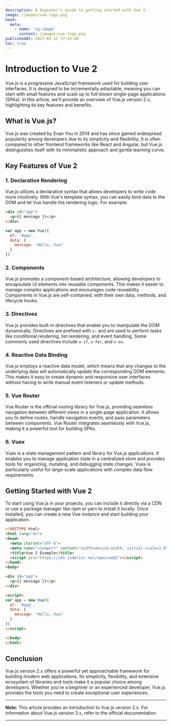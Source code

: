 ```yaml
---
description: A beginner's guide to getting started with Vue 3.
image: /images/vue-logo.png
head:
  meta:
    - name: 'og:image'
      content: /images/vue-logo.png
publishedAt: 2023-03-12 17:15:00
toc: true
---
```


# Introduction to Vue 2

Vue.js is a progressive JavaScript framework used for building user interfaces. It is designed to be incrementally adoptable, meaning you can start with small features and scale up to full-blown single-page applications (SPAs). In this article, we'll provide an overview of Vue.js version 2.x, highlighting its key features and benefits.

## What is Vue.js?

Vue.js was created by Evan You in 2014 and has since gained widespread popularity among developers due to its simplicity and flexibility. It is often compared to other frontend frameworks like React and Angular, but Vue.js distinguishes itself with its minimalistic approach and gentle learning curve.

## Key Features of Vue 2

### 1. Declarative Rendering

Vue.js utilizes a declarative syntax that allows developers to write code more intuitively. With Vue's template syntax, you can easily bind data to the DOM and let Vue handle the rendering logic. For example:

```html
<div id="app">
  <p>{{ message }}</p>
</div>
```

```javascript
var app = new Vue({
  el: '#app',
  data: {
    message: 'Hello, Vue!'
  }
})
```

### 2. Components

Vue.js promotes a component-based architecture, allowing developers to encapsulate UI elements into reusable components. This makes it easier to manage complex applications and encourages code reusability. Components in Vue.js are self-contained, with their own data, methods, and lifecycle hooks.

### 3. Directives

Vue.js provides built-in directives that enable you to manipulate the DOM dynamically. Directives are prefixed with `v-` and are used to perform tasks like conditional rendering, list rendering, and event handling. Some commonly used directives include `v-if`, `v-for`, and `v-on`.

### 4. Reactive Data Binding

Vue.js employs a reactive data model, which means that any changes to the underlying data will automatically update the corresponding DOM elements. This makes it easy to create dynamic and responsive user interfaces without having to write manual event listeners or update methods.

### 5. Vue Router

Vue Router is the official routing library for Vue.js, providing seamless navigation between different views in a single-page application. It allows you to define routes, handle navigation events, and pass parameters between components. Vue Router integrates seamlessly with Vue.js, making it a powerful tool for building SPAs.

### 6. Vuex

Vuex is a state management pattern and library for Vue.js applications. It enables you to manage application state in a centralized store and provides tools for organizing, mutating, and debugging state changes. Vuex is particularly useful for large-scale applications with complex data flow requirements.

## Getting Started with Vue 2

To start using Vue.js in your projects, you can include it directly via a CDN or use a package manager like npm or yarn to install it locally. Once installed, you can create a new Vue instance and start building your application.

```html
<!DOCTYPE html>
<html lang="en">
<head>
  <meta charset="UTF-8">
  <meta name="viewport" content="width=device-width, initial-scale=1.0">
  <title>Vue 2 Example</title>
  <script src="https://cdn.jsdelivr.net/npm/vue@2"></script>
</head>
<body>

<div id="app">
  <p>{{ message }}</p>
</div>

<script>
var app = new Vue({
  el: '#app',
  data: {
    message: 'Hello, Vue!'
  }
})
</script>

</body>
</html>
```

## Conclusion

Vue.js version 2.x offers a powerful yet approachable framework for building modern web applications. Its simplicity, flexibility, and extensive ecosystem of libraries and tools make it a popular choice among developers. Whether you're a beginner or an experienced developer, Vue.js provides the tools you need to create exceptional user experiences.

---
**Note:** This article provides an introduction to Vue.js version 2.x. For information about Vue.js version 3.x, refer to the official documentation.

---